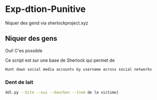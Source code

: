 # Exp-dtion-Punitive
Niquer des gend via sherlockproject.xyz

## Niquer des gens
Oui!
C'es possible 

Ce script est sur une base de Sherlock qui permet de 
```bash
Hunt down social media accounts by username across social networks
```
### Dent de lait 

```bash 
ddl.py --bite --oui --bourbon --[nom de la victime]
```
